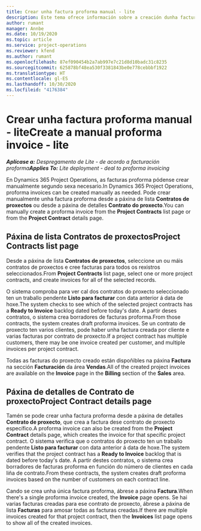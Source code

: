 ```yaml
---
title: Crear unha factura proforma manual - lite
description: Este tema ofrece información sobre a creación dunha factura proforma manual en Project Operations.
author: rumant
manager: Annbe
ms.date: 10/19/2020
ms.topic: article
ms.service: project-operations
ms.reviewer: kfend
ms.author: rumant
ms.openlocfilehash: 87ef090454b2a7ab997e7c21d8d10badc31c8235
ms.sourcegitcommit: 625878bf48ea530f3381843be0e778cebbbf1922
ms.translationtype: HT
ms.contentlocale: gl-ES
ms.lasthandoff: 10/30/2020
ms.locfileid: "4176384"
---
```

# <a name="create-a-manual-proforma-invoice---lite"></a><span data-ttu-id="20a1a-103">Crear unha factura proforma manual - lite</span><span class="sxs-lookup"><span data-stu-id="20a1a-103">Create a manual proforma invoice - lite</span></span>

<span data-ttu-id="20a1a-104">_**Aplícase a:** Despregamento de Lite - de acordo a facturación proforma_</span><span class="sxs-lookup"><span data-stu-id="20a1a-104">_**Applies To:** Lite deployment - deal to proforma invoicing_</span></span>

<span data-ttu-id="20a1a-105">En Dynamics 365 Project Operations, as facturas proforma pódense crear manualmente segundo sexa necesario.</span><span class="sxs-lookup"><span data-stu-id="20a1a-105">In Dynamics 365 Project Operations, proforma invoices can be created manually as needed.</span></span> <span data-ttu-id="20a1a-106">Pode crear manualmente unha factura proforma desde a páxina de lista **Contratos de proxectos** ou desde a páxina de detalles **Contrato do proxecto**.</span><span class="sxs-lookup"><span data-stu-id="20a1a-106">You can manually create a proforma invoice from the **Project Contracts** list page or from the **Project Contract** details page.</span></span>

##  <a name="project-contracts-list-page"></a><span data-ttu-id="20a1a-107">Páxina de lista Contratos de proxectos</span><span class="sxs-lookup"><span data-stu-id="20a1a-107">Project Contracts list page</span></span>

<span data-ttu-id="20a1a-108">Desde a páxina de lista **Contratos de proxectos**, seleccione un ou máis contratos de proxectos e cree facturas para todos os rexistros seleccionados.</span><span class="sxs-lookup"><span data-stu-id="20a1a-108">From **Project Contracts** list page, select one or more project contracts, and create invoices for all of the selected records.</span></span>

<span data-ttu-id="20a1a-109">O sistema comproba para ver cal dos contratos do proxecto seleccionado ten un traballo pendente **Listo para facturar** con data anterior á data de hoxe.</span><span class="sxs-lookup"><span data-stu-id="20a1a-109">The system checks to see which of the selected project contracts has a **Ready to Invoice** backlog  dated before today's date.</span></span> <span data-ttu-id="20a1a-110">A partir deses contratos, o sistema crea borradores de facturas proforma.</span><span class="sxs-lookup"><span data-stu-id="20a1a-110">From those contracts, the system creates draft proforma invoices.</span></span> <span data-ttu-id="20a1a-111">Se un contrato de proxecto ten varios clientes, pode haber unha factura creada por cliente e varias facturas por contrato de proxecto.</span><span class="sxs-lookup"><span data-stu-id="20a1a-111">If a project contract has multiple customers, there may be one invoice created per customer, and multiple invoices per project contract.</span></span>

<span data-ttu-id="20a1a-112">Todas as facturas do proxecto creado están dispoñibles na páxina **Factura** na sección **Facturación** da área **Vendas**.</span><span class="sxs-lookup"><span data-stu-id="20a1a-112">All of the created project invoices are available on the **Invoice** page in the **Billing** section of the **Sales** area.</span></span>

## <a name="project-contract-details-page"></a><span data-ttu-id="20a1a-113">Páxina de detalles de Contrato de proxecto</span><span class="sxs-lookup"><span data-stu-id="20a1a-113">Project Contract details page</span></span>

<span data-ttu-id="20a1a-114">Tamén se pode crear unha factura proforma desde a páxina de detalles **Contrato de proxecto**, que crea a factura dese contrato de proxecto específico.</span><span class="sxs-lookup"><span data-stu-id="20a1a-114">A proforma invoice can also be created from the **Project Contract** details page, which creates the invoice for that specific project contract.</span></span> <span data-ttu-id="20a1a-115">O sistema verifica que o contratos do proxecto ten un traballo pendente **Listo para facturar** con data anterior á data de hoxe.</span><span class="sxs-lookup"><span data-stu-id="20a1a-115">The system verifies that the project contract has a **Ready to Invoice** backlog that is dated before today's date.</span></span> <span data-ttu-id="20a1a-116">A partir destes contratos, o sistema crea borradores de facturas proforma en función do número de clientes en cada liña de contrato.</span><span class="sxs-lookup"><span data-stu-id="20a1a-116">From these contracts, the system creates draft proforma invoices based on the number of customers on each contract line.</span></span>

<span data-ttu-id="20a1a-117">Cando se crea unha única factura proforma, ábrese a páxina **Factura**.</span><span class="sxs-lookup"><span data-stu-id="20a1a-117">When there's a single proforma invoice created, the **Invoice** page opens.</span></span> <span data-ttu-id="20a1a-118">Se hai varias facturas creadas para ese contrato de proxecto, ábrese a páxina de lista **Facturas** para amosar todas as facturas creadas.</span><span class="sxs-lookup"><span data-stu-id="20a1a-118">If there are multiple invoices created for that project contract, then the **Invoices** list page opens to show all of the created invoices.</span></span>
